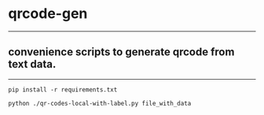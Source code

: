 # qrcode-gen

___

## convenience scripts to generate qrcode from text data.

___
```
pip install -r requirements.txt

python ./qr-codes-local-with-label.py file_with_data
```
